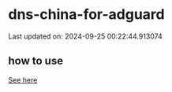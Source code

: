 # dns-china-for-adguard

Last updated on: 2024-09-25 00:22:44.913074

## how to use

[See here](https://github.com/AdguardTeam/AdGuardHome/wiki/Configuration#upstreams-from-file)